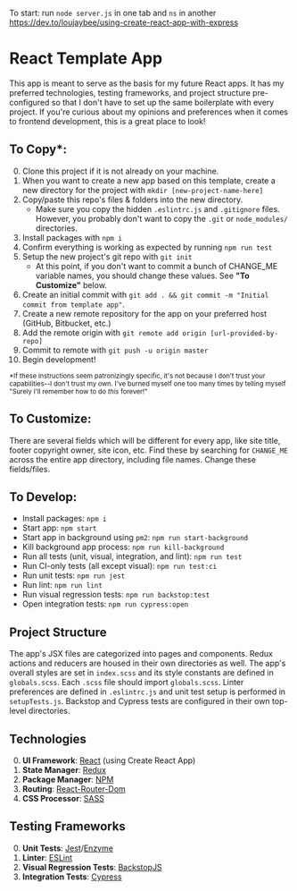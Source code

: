 To start: run `node server.js` in one tab and `ns` in another
https://dev.to/loujaybee/using-create-react-app-with-express

# React Template App

This app is meant to serve as the basis for my future React apps. It has my preferred technologies, testing frameworks, and project structure pre-configured so that I don't have to set up the same boilerplate with every project. If you're curious about my opinions and preferences when it comes to frontend development, this is a great place to look!

## To Copy*:

0. Clone this project if it is not already on your machine.
0. When you want to create a new app based on this template, create a new directory for the project with `mkdir [new-project-name-here]`
0. Copy/paste this repo's files & folders into the new directory.
    - Make sure you copy the hidden `.eslintrc.js` and `.gitignore` files. However, you probably don't want to copy the `.git` or `node_modules/` directories.
0. Install packages with `npm i`
0. Confirm everything is working as expected by running `npm run test`
0. Setup the new project's git repo with `git init`
    - At this point, if you don't want to commit a bunch of CHANGE_ME variable names, you should change these values. See **"To Customize"** below.
0. Create an initial commit with `git add . && git commit -m "Initial commit from template app"`.
0. Create a new remote repository for the app on your preferred host (GitHub, Bitbucket, etc.)
0. Add the remote origin with `git remote add origin [url-provided-by-repo]`
0. Commit to remote with `git push -u origin master`
0. Begin development!

<sup>*If these instructions seem patronizingly specific, it's not because I don't trust your capabilities--I don't trust my own. I've burned myself one too many times by telling myself "Surely I'll remember how to do *this* forever!"</sup>

## To Customize:
There are several fields which will be different for every app, like site title, footer copyright owner, site icon, etc. Find these by searching for `CHANGE_ME` across the entire app directory, including file names. Change these fields/files.

## To Develop:
- Install packages: `npm i`
- Start app: `npm start`
- Start app in background using `pm2`: `npm run start-background`
- Kill background app process: `npm run kill-background`
- Run all tests (unit, visual, integration, and lint): `npm run test`
- Run CI-only tests (all except visual): `npm run test:ci`
- Run unit tests: `npm run jest`
- Run lint: `npm run lint`
- Run visual regression tests: `npm run backstop:test`
- Open integration tests: `npm run cypress:open`

## Project Structure
The app's JSX files are categorized into pages and components. Redux actions and reducers are housed in their own directories as well. The app's overall styles are set in `index.scss` and its style constants are defined in `globals.scss`. Each `.scss` file should import `globals.scss`. Linter preferences are defined in `.eslintrc.js` and unit test setup is performed in `setupTests.js`. Backstop and Cypress tests are configured in their own top-level directories.

## Technologies
0. **UI Framework**: [React](https://reactjs.org/) (using Create React App)
0. **State Manager**: [Redux](https://redux.js.org/)
0. **Package Manager**: [NPM](https://www.npmjs.com/)
0. **Routing**: [React-Router-Dom](https://www.npmjs.com/package/react-router-dom)
0. **CSS Processor**: [SASS](https://sass-lang.com/)

## Testing Frameworks
0. **Unit Tests**: [Jest](https://jestjs.io/)/[Enzyme](https://github.com/enzymejs/enzyme)
0. **Linter**: [ESLint](https://eslint.org/)
0. **Visual Regression Tests**: [BackstopJS](https://garris.github.io/BackstopJS/)
0. **Integration Tests**: [Cypress](https://www.cypress.io/)
